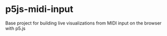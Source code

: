# p5js-midi-input
Base project for building live visualizations from MIDI input on the browser with p5.js
